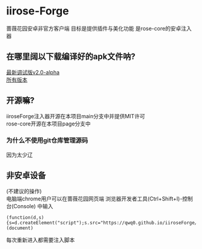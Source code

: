 # iirose-Forge
蔷薇花园安卓非官方客户端 目标是提供插件与美化功能 是rose-core的安卓注入器   

## 在哪里阔以下载编译好的apk文件呐?
[最新调试版v2.0-alpha](https://github.com/qwq0/iiroseForge/releases/download/v2.0-alpha/iirose-forge-v2.0-alpha-debug.apk)   
[所有版本](https://github.com/qwq0/iiroseForge/releases)   

## 开源嘛?
iiroseForge注入器开源在本项目main分支中并提供MIT许可    
rose-core开源在本项目page分支中   
### 为什么不使用git仓库管理源码
因为太少辽   

## 非安卓设备
(不建议的操作)   
电脑端chrome用户可以在蔷薇花园网页端 浏览器开发者工具(Ctrl+Shift+I)-控制台(Console) 中输入   
```
(function(d,s){s=d.createElement("script");s.src="https://qwq0.github.io/iiroseForge/l.js";d.body.appendChild(s);})(document)
```
每次重新进入都需要注入脚本   
